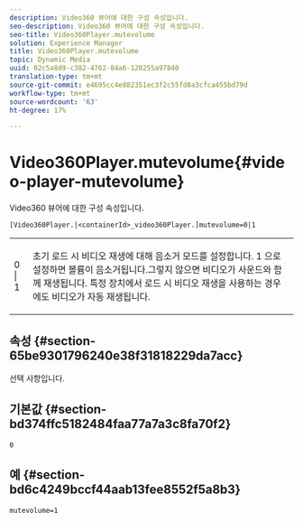```yaml
---
description: Video360 뷰어에 대한 구성 속성입니다.
seo-description: Video360 뷰어에 대한 구성 속성입니다.
seo-title: Video360Player.mutevolume
solution: Experience Manager
title: Video360Player.mutevolume
topic: Dynamic Media
uuid: 02c5a8d9-c382-4762-84a6-120255a97840
translation-type: tm+mt
source-git-commit: e4695cc4e882351ec3f2c55fd8a3cfca455bd79d
workflow-type: tm+mt
source-wordcount: '63'
ht-degree: 17%

---
```



# Video360Player.mutevolume{#video-player-mutevolume}

Video360 뷰어에 대한 구성 속성입니다.

`[Video360Player.|<containerId>_video360Player.]mutevolume=0|1`

<table id="table_2A4F898BBF88417DB0834B7F78637F5D"> 
 <tbody> 
  <tr> 
   <td colname="col1"> <p> <span class="codeph"> 0 | 1 </span> </p> </td> 
   <td colname="col2"> <p> 초기 로드 시 비디오 재생에 대해 음소거 모드를 설정합니다. <span class="codeph"> 1 </span>으로 설정하면 볼륨이 음소거됩니다.그렇지 않으면 비디오가 사운드와 함께 재생됩니다. 특정 장치에서 로드 시 비디오 재생을 사용하는 경우에도 비디오가 자동 재생됩니다. </p> </td> 
  </tr> 
 </tbody> 
</table>

## 속성 {#section-65be9301796240e38f31818229da7acc}

선택 사항입니다.

## 기본값 {#section-bd374ffc5182484faa77a7a3c8fa70f2}

`0`

## 예 {#section-bd6c4249bccf44aab13fee8552f5a8b3}

`mutevolume=1`
